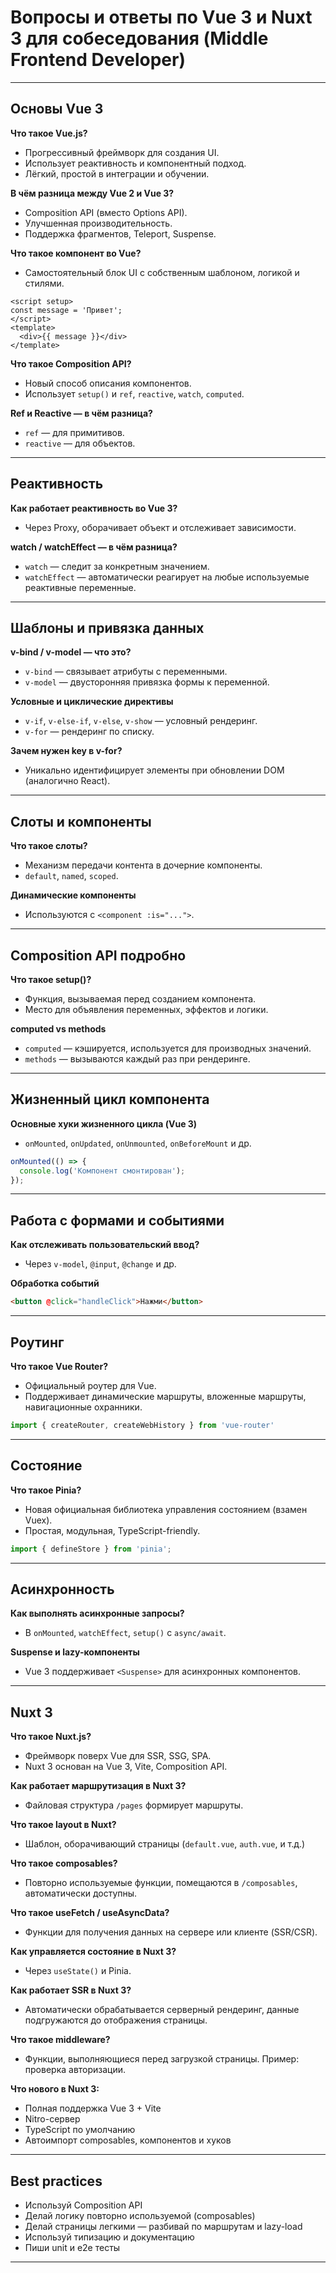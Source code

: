 # Вопросы и ответы по Vue 3 и Nuxt 3 для собеседования (Middle Frontend Developer)

---

## Основы Vue 3

**Что такое Vue.js?**

* Прогрессивный фреймворк для создания UI.
* Использует реактивность и компонентный подход.
* Лёгкий, простой в интеграции и обучении.

**В чём разница между Vue 2 и Vue 3?**

* Composition API (вместо Options API).
* Улучшенная производительность.
* Поддержка фрагментов, Teleport, Suspense.

**Что такое компонент во Vue?**

* Самостоятельный блок UI с собственным шаблоном, логикой и стилями.

```vue
<script setup>
const message = 'Привет';
</script>
<template>
  <div>{{ message }}</div>
</template>
```

**Что такое Composition API?**

* Новый способ описания компонентов.
* Использует `setup()` и `ref`, `reactive`, `watch`, `computed`.

**Ref и Reactive — в чём разница?**

* `ref` — для примитивов.
* `reactive` — для объектов.

---

## Реактивность

**Как работает реактивность во Vue 3?**

* Через Proxy, оборачивает объект и отслеживает зависимости.

**watch / watchEffect — в чём разница?**

* `watch` — следит за конкретным значением.
* `watchEffect` — автоматически реагирует на любые используемые реактивные переменные.

---

## Шаблоны и привязка данных

**v-bind / v-model — что это?**

* `v-bind` — связывает атрибуты с переменными.
* `v-model` — двусторонняя привязка формы к переменной.

**Условные и циклические директивы**

* `v-if`, `v-else-if`, `v-else`, `v-show` — условный рендеринг.
* `v-for` — рендеринг по списку.

**Зачем нужен key в v-for?**

* Уникально идентифицирует элементы при обновлении DOM (аналогично React).

---

## Слоты и компоненты

**Что такое слоты?**

* Механизм передачи контента в дочерние компоненты.
* `default`, `named`, `scoped`.

**Динамические компоненты**

* Используются с `<component :is="...">`.

---

## Composition API подробно

**Что такое setup()?**

* Функция, вызываемая перед созданием компонента.
* Место для объявления переменных, эффектов и логики.

**computed vs methods**

* `computed` — кэшируется, используется для производных значений.
* `methods` — вызываются каждый раз при рендеринге.

---

## Жизненный цикл компонента

**Основные хуки жизненного цикла (Vue 3)**

* `onMounted`, `onUpdated`, `onUnmounted`, `onBeforeMount` и др.

```ts
onMounted(() => {
  console.log('Компонент смонтирован');
});
```

---

## Работа с формами и событиями

**Как отслеживать пользовательский ввод?**

* Через `v-model`, `@input`, `@change` и др.

**Обработка событий**

```html
<button @click="handleClick">Нажми</button>
```

---

## Роутинг

**Что такое Vue Router?**

* Официальный роутер для Vue.
* Поддерживает динамические маршруты, вложенные маршруты, навигационные охранники.

```ts
import { createRouter, createWebHistory } from 'vue-router'
```

---

## Состояние

**Что такое Pinia?**

* Новая официальная библиотека управления состоянием (взамен Vuex).
* Простая, модульная, TypeScript-friendly.

```ts
import { defineStore } from 'pinia';
```

---

## Асинхронность

**Как выполнять асинхронные запросы?**

* В `onMounted`, `watchEffect`, `setup()` с `async/await`.

**Suspense и lazy-компоненты**

* Vue 3 поддерживает `<Suspense>` для асинхронных компонентов.

---

## Nuxt 3

**Что такое Nuxt.js?**

* Фреймворк поверх Vue для SSR, SSG, SPA.
* Nuxt 3 основан на Vue 3, Vite, Composition API.

**Как работает маршрутизация в Nuxt 3?**

* Файловая структура `/pages` формирует маршруты.

**Что такое layout в Nuxt?**

* Шаблон, оборачивающий страницы (`default.vue`, `auth.vue`, и т.д.)

**Что такое composables?**

* Повторно используемые функции, помещаются в `/composables`, автоматически доступны.

**Что такое useFetch / useAsyncData?**

* Функции для получения данных на сервере или клиенте (SSR/CSR).

**Как управляется состояние в Nuxt 3?**

* Через `useState()` и Pinia.

**Как работает SSR в Nuxt 3?**

* Автоматически обрабатывается серверный рендеринг, данные подгружаются до отображения страницы.

**Что такое middleware?**

* Функции, выполняющиеся перед загрузкой страницы. Пример: проверка авторизации.

**Что нового в Nuxt 3:**

* Полная поддержка Vue 3 + Vite
* Nitro-сервер
* TypeScript по умолчанию
* Автоимпорт composables, компонентов и хуков

---

## Best practices

* Используй Composition API
* Делай логику повторно используемой (composables)
* Делай страницы легкими — разбивай по маршрутам и lazy-load
* Используй типизацию и документацию
* Пиши unit и e2e тесты

---
